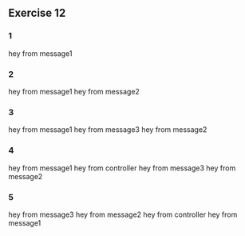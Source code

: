 ## Exercise 12
### 1
hey from message1

### 2
hey from message1
hey from message2

### 3
hey from message1
hey from message3
hey from message2

### 4
hey from message1
hey from controller
hey from message3
hey from message2

### 5
hey from message3
hey from message2
hey from controller
hey from message1
